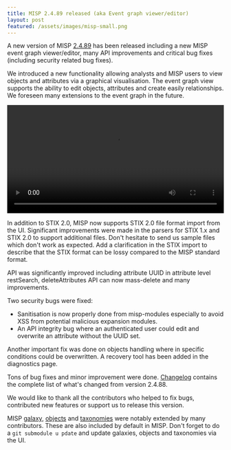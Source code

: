 ```yaml
---
title: MISP 2.4.89 released (aka Event graph viewer/editor)
layout: post
featured: /assets/images/misp-small.png
---
```


A new version of MISP [2.4.89](https://github.com/MISP/MISP/tree/v2.4.89) has been released including a new MISP event graph viewer/editor, many API improvements and critical bug fixes (including security related bug fixes).

We introduced a new functionality allowing analysts and MISP users to view objects and attributes via a graphical visualisation. The event graph view supports the ability to edit objects, attributes and create easily relationships. We foreseen many extensions to the event graph in the future.

<div class="myvideo">
   <video  style="display:block; width:100%; height:auto;" autoplay controls loop="loop">
        <source src="{{ site.baseurl }}/assets/images/misp/video/event-graph.webm"  type="video/webm"  />
   </video>
</div>

In addition to STIX 2.0, MISP now supports STIX 2.0 file format import from the UI. Significant improvements were made in the parsers for STIX 1.x and STIX 2.0 to support additional files. Don't hesitate to send us sample files which don't work as expected. Add a clarification in the STIX import to describe that the STIX format can be lossy compared to the MISP standard format.

API was significantly improved including attribute UUID in attribute level restSearch, deleteAttributes API can now mass-delete and many improvements.

Two security bugs were fixed:

- Sanitisation is now properly done from misp-modules especially to avoid XSS from potential malicious expansion modules.
- An API integrity bug where an authenticated user could edit and overwrite an attribute without the UUID set.

Another important fix was done on objects handling where in specific conditions could be overwritten. A recovery tool has been added in the diagnostics page.

Tons of bug fixes and minor improvement were done. [Changelog](http://www.misp-project.org/Changelog.txt) contains the complete list of what's changed from version 2.4.88.

We would like to thank all the contributors who helped to fix bugs, contributed new features or support us to release this version.

MISP [galaxy](/galaxy.pdf), [objects](/objects.pdf) and [taxonomies](/taxonomies.pdf) were notably extended by many contributors. These are also included by default in MISP. Don't forget to do a `git submodule u
pdate` and update galaxies, objects and taxonomies via the UI.
